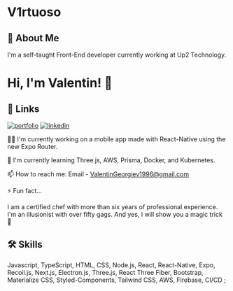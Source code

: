 
# V1rtuoso
## 🚀 About Me
 I'm a self-taught Front-End developer currently working at Up2 Technology.


# Hi, I'm Valentin! 👋


## 🔗 Links
[![portfolio](https://img.shields.io/badge/my_portfolio-000?style=for-the-badge&logo=ko-fi&logoColor=white)](https://www.v1rtuoso.eu)
[![linkedin](https://img.shields.io/badge/linkedin-0A66C2?style=for-the-badge&logo=linkedin&logoColor=white)](https://www.linkedin.com/in/valentin-georgiev-256297197)


👩‍💻 I'm currently working on a mobile app made with React-Native using the new Expo Router.

🧠 I'm currently learning Three.js, AWS, Prisma, Docker, and Kubernetes.


📫 How to reach me:
Email - ValentinGeorgiev1996@gmail.com




⚡️ Fun fact...

 I am a certified chef with more than six years of professional experience. I'm an illusionist with over fifty gags. And yes, I will show you a magic trick 🐰

## 🛠 Skills
Javascript, TypeScript, HTML, CSS, Node.js, React, React-Native, Expo, Recoil.js,  Next.js, Electron.js, Three.js, React Three Fiber, Bootstrap, Materialize CSS, Styled-Components, Tailwind CSS, AWS, Firebase, CI/CD ;
